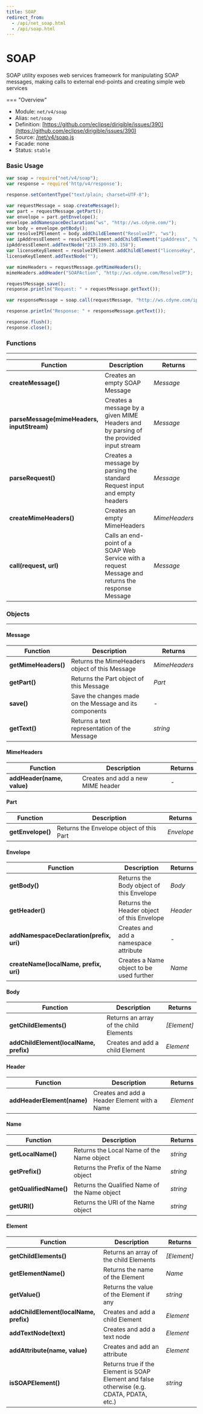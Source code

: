 ```yaml
---
title: SOAP
redirect_from:
  - /api/net_soap.html
  - /api/soap.html
---
```


SOAP
===

SOAP utility exposes web services frameowrk for manipulating SOAP messages, making calls to external end-points and creating simple web services

=== "Overview"
- Module: `net/v4/soap`
- Alias: `net/soap`
- Definition: [https://github.com/eclipse/dirigible/issues/390](https://github.com/eclipse/dirigible/issues/390)
- Source: [/net/v4/soap.js](https://github.com/dirigiblelabs/api-net/blob/master/net/v4/soap.js)
- Facade: none
- Status: `stable`

### Basic Usage

```javascript
var soap = require("net/v4/soap");
var response = require('http/v4/response');

response.setContentType("text/plain; charset=UTF-8");

var requestMessage = soap.createMessage();
var part = requestMessage.getPart();
var envelope = part.getEnvelope();
envelope.addNamespaceDeclaration("ws", "http://ws.cdyne.com/");
var body = envelope.getBody();
var resolveIPElement = body.addChildElement("ResolveIP", "ws");
var ipAddressElement = resolveIPElement.addChildElement("ipAddress", "ws");
ipAddressElement.addTextNode("213.239.203.158");
var licenseKeyElement = resolveIPElement.addChildElement("licenseKey", "ws");
licenseKeyElement.addTextNode("");

var mimeHeaders = requestMessage.getMimeHeaders();
mimeHeaders.addHeader("SOAPAction", "http://ws.cdyne.com/ResolveIP");

requestMessage.save();
response.println("Request: " + requestMessage.getText());

var responseMessage = soap.call(requestMessage, "http://ws.cdyne.com/ip2geo/ip2geo.asmx");

response.println("Response: " + responseMessage.getText());

response.flush();
response.close();
```

### Functions

---

Function     | Description | Returns
------------ | ----------- | --------
**createMessage()**   | Creates an empty SOAP Message | *Message*
**parseMessage(mimeHeaders, inputStream)**    | Creates a message by a given MIME Headers and by parsing of the provided input stream | *Message*
**parseRequest()**  | Creates a message by parsing the standard Request input and empty headers | *Message*
**createMimeHeaders()**  | Creates an empty MimeHeaders | *MimeHeaders*
**call(request, url)**  | Calls an end-point of a SOAP Web Service with a request Message and returns the response Message | *Message*


### Objects

---

#### Message


Function     | Description | Returns
------------ | ----------- | --------
**getMimeHeaders()**   | Returns the MimeHeaders object of this Message | *MimeHeaders*
**getPart()**   | Returns the Part object of this Message | *Part*
**save()**   | Save the changes made on the Message and its components | -
**getText()**  | Returns a text representation of the Message | *string*


#### MimeHeaders

Function     | Description | Returns
------------ | ----------- | --------
**addHeader(name, value)**   | Creates and add a new MIME header | *-*


#### Part

Function     | Description | Returns
------------ | ----------- | --------
**getEnvelope()**   | Returns the Envelope object of this Part | *Envelope*


#### Envelope

Function     | Description | Returns
------------ | ----------- | --------
**getBody()**   | Returns the Body object of this Envelope | *Body*
**getHeader()**   | Returns the Header object of this Envelope | *Header*
**addNamespaceDeclaration(prefix, uri)**   | Creates and add a namespace attribute | -
**createName(localName, prefix, uri)**   | Creates a Name object to be used further | *Name*


#### Body

Function     | Description | Returns
------------ | ----------- | --------
**getChildElements()**   | Returns an array of the child Elements | *[Element]*
**addChildElement(localName, prefix)**   | Creates and add a child Element | *Element*


#### Header

Function     | Description | Returns
------------ | ----------- | --------
**addHeaderElement(name)**   | Creates and add a Header Element with a Name | *Element*


#### Name

Function     | Description | Returns
------------ | ----------- | --------
**getLocalName()**   | Returns the Local Name of the Name object | *string*
**getPrefix()**   | Returns the Prefix of the Name object | *string*
**getQualifiedName()**   | Returns the Qualified Name of the Name object | *string*
**getURI()**   | Returns the URI of the Name object | *string*


#### Element

Function     | Description | Returns
------------ | ----------- | --------
**getChildElements()**   | Returns an array of the child Elements | *[Element]*
**getElementName()**   | Returns the name of the Element | *Name*
**getValue()**   | Returns the value of the Element if any | *string*
**addChildElement(localName, prefix)**   | Creates and add a child Element | *Element*
**addTextNode(text)**   | Creates and add a text node | *Element*
**addAttribute(name, value)**   | Creates and add an attribute | *Element*
**isSOAPElement()**   | Returns true if the Element is SOAP Element and false otherwise (e.g. CDATA, PDATA, etc.) | *string*
